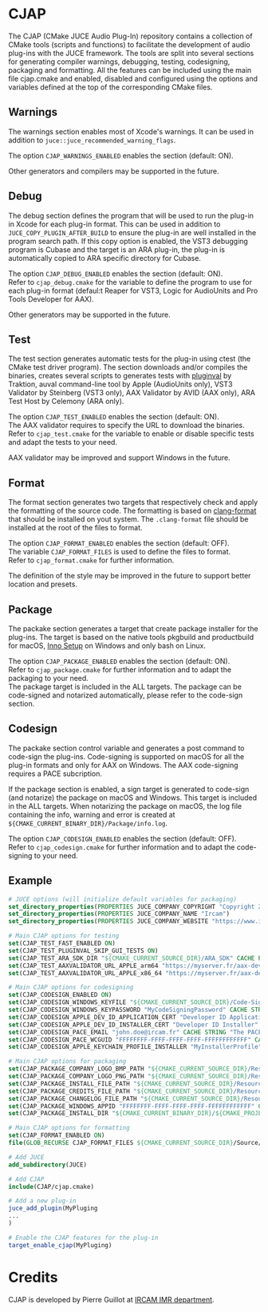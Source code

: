 # CJAP 

The CJAP (CMake JUCE Audio Plug-In) repository contains a collection of CMake tools (scripts and functions) to facilitate the development of audio plug-ins with the JUCE framework. The tools are split into several sections for generating compiler warnings, debugging, testing, codesigning, packaging and formatting. All the features can be included using the main file cjap.cmake and enabled, disabled and configured using the options and variables defined at the top of the corresponding CMake files.

## Warnings
The warnings section enables most of Xcode's warnings. It can be used in addition to `juce::juce_recommended_warning_flags`.

The option `CJAP_WARNINGS_ENABLED` enables the section (default: ON). 

Other generators and compilers may be supported in the future.

## Debug
The debug section defines the program that will be used to run the plug-in in Xcode for each plug-in format. This can be used in addition to `JUCE_COPY_PLUGIN_AFTER_BUILD` to ensure the plug-in are well installed in the program search path. If this copy option is enabled, the VST3 debugging program is Cubase and the target is an ARA plug-in, the plug-in is automatically copied to ARA specific directory for Cubase.

The option `CJAP_DEBUG_ENABLED` enables the section (default: ON).  
Refer to `cjap_debug.cmake` for the variable to define the program to use for each plug-in format (defaul:t Reaper for VST3, Logic for AudioUnits and Pro Tools Developer for AAX).

Other generators may be supported in the future.

## Test
The test section generates automatic tests for the plug-in using ctest (the CMake test driver program). The section downloads and/or compiles the binaries, creates several scripts to generates tests with [pluginval](https://github.com/Tracktion/pluginval) by Traktion, auval command-line tool by Apple (AudioUnits only), VST3 Validator by Steinberg (VST3 only), AAX Validator by AVID (AAX only), ARA Test Host by Celemony (ARA only). 

The option `CJAP_TEST_ENABLED` enables the section (default: ON).  
The AAX validator requires to specify the URL to download the binaries.  
Refer to `cjap_test.cmake` for the variable to enable or disable specific tests and adapt the tests to your need.

AAX validator may be improved and support Windows in the future.

## Format
The format section generates two targets that respectively check and apply the formatting of the source code. The formatting is based on [clang-format](https://clang.llvm.org/docs/ClangFormat.html) that should be installed on yout system. The `.clang-format` file should be installed at the root of the files to format.

The option `CJAP_FORMAT_ENABLED` enables the section (default: OFF).  
The variable `CJAP_FORMAT_FILES` is used to define the files to format.  
Refer to `cjap_format.cmake` for further information.

The definition of the style may be improved in the future to support better location and presets. 

## Package
The packake section generates a target that create package installer for the plug-ins. The target is based on the native tools pkgbuild and productbuild for macOS, [Inno Setup](https://jrsoftware.org/isinfo.php) on Windows and only bash on Linux. 

The option `CJAP_PACKAGE_ENABLED` enables the section (default: ON).  
Refer to `cjap_package.cmake` for further information and to adapt the packaging to your need.  
The package target is included in the ALL targets.
The package can be code-signed and notarized automatically, please refer to the code-sign section.

## Codesign
The packake section control variable and generates a post command to code-sign the plug-ins. Code-signing is supported on macOS for all the plug-in formats and only for AAX on Windows. The AAX code-signing requires a PACE subcription. 

If the package section is enabled, a sign target is generated to code-sign (and notarize) the package on macOS and Windows. This target is included in the ALL targets.
When notarizing the package on macOS, the log file containing the info, warning and error is created at `${CMAKE_CURRENT_BINARY_DIR}/Package/info.log`.

The option `CJAP_CODESIGN_ENABLED` enables the section (default: OFF).  
Refer to `cjap_codesign.cmake` for further information and to adapt the code-signing to your need.  

## Example

```cmake
# JUCE options (will initialize default variables for packaging)
set_directory_properties(PROPERTIES JUCE_COMPANY_COPYRIGHT "Copyright 2024 Ircam. All rights reserved")
set_directory_properties(PROPERTIES JUCE_COMPANY_NAME "Ircam")
set_directory_properties(PROPERTIES JUCE_COMPANY_WEBSITE "https://www.ircam.fr/")

# Main CJAP options for testing
set(CJAP_TEST_FAST_ENABLED ON)
set(CJAP_TEST_PLUGINVAL_SKIP_GUI_TESTS ON)
set(CJAP_TEST_ARA_SDK_DIR "${CMAKE_CURRENT_SOURCE_DIR}/ARA_SDK" CACHE PATH "The path where the ARA SDK is located")
set(CJAP_TEST_AAXVALIDATOR_URL_APPLE_arm64 "https://myserver.fr/aax-developer-tools-mac-arm64.tar.gz" CACHE PATH "The URL of the AAX validator for Apple arm64")
set(CJAP_TEST_AAXVALIDATOR_URL_APPLE_x86_64 "https://myserver.fr/aax-developer-tools-mac-x86_64.tar.gz" CACHE PATH "The URL of the AAX validator for Apple x86_64")

# Main CJAP options for codesigning
set(CJAP_CODESIGN_ENABLED ON)
set(CJAP_CODESIGN_WINDOWS_KEYFILE "${CMAKE_CURRENT_SOURCE_DIR}/Code-Signing-Certificate.p12" CACHE PATH "The Windows (.p12) certificate file")
set(CJAP_CODESIGN_WINDOWS_KEYPASSWORD "MyCodeSigningPassword" CACHE STRING "The password of the Windows (.p12) certificate files")
set(CJAP_CODESIGN_APPLE_DEV_ID_APPLICATION_CERT "Developer ID Application" CACHE STRING "The Apple Developer ID Application certificate")
set(CJAP_CODESIGN_APPLE_DEV_ID_INSTALLER_CERT "Developer ID Installer" CACHE STRING "The Apple Developer ID Installer certificate")
set(CJAP_CODESIGN_PACE_EMAIL "john.doe@ircam.fr" CACHE STRING "The PACE developer email")
set(CJAP_CODESIGN_PACE_WCGUID "FFFFFFFF-FFFF-FFFF-FFFF-FFFFFFFFFFFF" CACHE STRING "The PACE GUID")
set(CJAP_CODESIGN_APPLE_KEYCHAIN_PROFILE_INSTALLER "MyInstallerProfile" CACHE STRING "The Apple keychain profile for installer")

# Main CJAP options for packaging
set(CJAP_PACKAGE_COMPANY_LOGO_BMP_PATH "${CMAKE_CURRENT_SOURCE_DIR}/Resource/Ircam.bmp" CACHE PATH "The path to the company logo bmp file")
set(CJAP_PACKAGE_COMPANY_LOGO_PNG_PATH "${CMAKE_CURRENT_SOURCE_DIR}/Resource/Ircam.png" CACHE PATH "The path to the company logo bmp file")
set(CJAP_PACKAGE_INSTALL_FILE_PATH "${CMAKE_CURRENT_SOURCE_DIR}/Resource/Install.txt" CACHE PATH "The path to the install text file")
set(CJAP_PACKAGE_CREDITS_FILE_PATH "${CMAKE_CURRENT_SOURCE_DIR}/Resource/Credits.txt" CACHE PATH "The path to the credits text file")
set(CJAP_PACKAGE_CHANGELOG_FILE_PATH "${CMAKE_CURRENT_SOURCE_DIR}/Resource/ChangeLog.txt" CACHE PATH "The path to the change log text file")
set(CJAP_PACKAGE_WINDOWS_APPID "FFFFFFFF-FFFF-FFFF-FFFF-FFFFFFFFFFFF" CACHE STRING "The PACE GUID")
set(CJAP_PACKAGE_INSTALL_DIR "${CMAKE_CURRENT_BINARY_DIR}/${CMAKE_PROJECT_NAME}" CACHE STRING "The directory where the installation program will be created")

# Main CJAP options for formatting
set(CJAP_FORMAT_ENABLED ON)
file(GLOB_RECURSE CJAP_FORMAT_FILES ${CMAKE_CURRENT_SOURCE_DIR}/Source/*.cpp ${CMAKE_CURRENT_SOURCE_DIR}/Source/*.h)

# Add JUCE
add_subdirectory(JUCE)

# Add CJAP
include(CJAP/cjap.cmake)

# Add a new plug-in
juce_add_plugin(MyPluging
...
)

# Enable the CJAP features for the plug-in
target_enable_cjap(MyPluging)
```

# Credits

CJAP is developed by Pierre Guillot at [IRCAM IMR department](https://www.ircam.fr/). 
